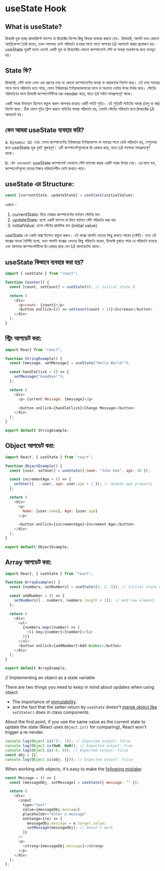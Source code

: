 # useState Hook

## What is useState?

রিঅ্যাক্ট হুক হচ্ছে জাভাস্ক্রিপ্ট ফাংশন যা রিয়েক্টের বিশেষ কিছু ফিচার ব্যবহার করতে দেয়। রিঅ্যাক্টে, আপনি যখন কোনো অ্যাপ্লিকেশন তৈরি করেন, তখন আপনার ডেটা পরিবর্তন হওয়ার সাথে সাথে আপনার UI আপডেট করার প্রয়োজন হয়। useState হুকটি হলো এমনই একটি হুক যা রিঅ্যাক্টের কোনো কম্পোনেন্টে স্টেট বা অবস্থা সংরক্ষণের জন্য ব্যবহৃত হয়।

## State কি?

রিঅ্যাক্টে, স্টেট হলো এমন এক ধরণের তথ্য যা কোনো কম্পোনেন্টের অবস্থা বা আচরণকে নির্দেশ করে। এই তথ্য সময়ের সাথে সাথে পরিবর্তন হতে পারে, যেমন ইউজারের ইন্টারঅ্যাকশনের ফলে বা অন্যান্য ডেটার উপর নির্ভর করে। স্টেটের পরিবর্তনের ফলে রিঅ্যাক্ট কম্পোনেন্টটিকে re-render করে, যাতে UI সর্বদা সামঞ্জস্যপূর্ণ থাকে।

একটি সহজ উদাহরণ হিসেবে কল্পনা করুন আপনার রয়েছে একটি লাইট সুইচ। এই সুইচটি লাইটের অবস্থা (চালু বা বন্ধ) নির্দেশ করে। ঠিক যেমন সুইচ ফ্লিপ করলে লাইটের অবস্থা পরিবর্তন হয়, তেমনি স্টেটের পরিবর্তন হলে রিঅ্যাক্টের UI আপডেট হয়।

## কেন আমরা useState ব্যবহার করি?

a. `Dynamic UI তৈরি`: যেসব কম্পোনেন্টের ইউজারের ইন্টার‌্যাকশন বা সময়ের সাথে ডেটা পরিবর্তন হয়, সেগুলোর জন্য useState হুক খুবই গুরুত্বপূর্ণ। এটি কম্পোনেন্টগুলোকে রি-রেন্ডার করে, যাতে UI সবসময় সামঞ্জস্যপূর্ণ থাকে।

b. `স্টেট ম্যানেজমেন্ট`: useState কম্পোনেন্ট লেভেলে স্টেট ম্যানেজ করার একটি সহজ উপায় দেয়। এর মানে হল, কম্পোনেন্টগুলো তাদের নিজস্ব পরিবর্তনশীল ডেটা রাখতে পারে।

## useState এর Structure:

```js
const [currentState, updateState] = useState(initialValue);
```

এখানে -

1. currentState: দিয়ে বোঝায় কম্পোনেন্টের বর্তমান স্টেটের মান
2. updateState: হলো একটি ফাংশন যা দিয়ে বর্তমান স্টেট পরিবর্তন করা যায়
3. initialValue: হলো স্টেটের প্রাথমিক মান (initial value)

useState কে একটা বাক্স হিসেবে কল্পনা করুন। এই বাক্সে আপনি ভেতরে কিছু রাখতে পারেন (স্টেট)। তবে এই বাক্সের অনন্য বৈশিষ্ট্য হলো, যখন আপনি বাক্সের ভেতরে কিছু পরিবর্তন করেন, রিঅ্যাক্ট বুঝতে পারে যে পরিবর্তন হয়েছে এবং আপনার কম্পোনেন্টটিকে রি-রেন্ডার করে যেন UI আপডেটেড থাকে।

## useState কিভাবে ব্যবহার করা হয়?

```js
import { useState } from "react";

function Counter() {
  const [count, setCount] = useState(0); // initial state 0

  return (
    <div>
      <p>count: {count}</p>
      <button onClick={() => setCount(count + 1)}>Increase</button>
    </div>
  );
}
```

## স্ট্রিং আপডেট করা:

```js
import React from "react";

function StringExample() {
  const [message, setMessage] = useState("Hello World!");

  const handleClick = () => {
    setMessage("Goodbye!");
  };

  return (
    <div>
      <p> Current Message: {message}</p>

      <button onClick={handleClick}>Change Message</button>
    </div>
  );
}

export default StringExample;
```

## Object আপডেট করা:

```js
import React, { useState } from "react";

function ObjectExample() {
  const [user, setUser] = useState({ name: "John Doe", age: 30 });

  const incrementAge = () => {
    setUser({ ...user, age: user.age + 1 }); // Update age property
  };

  return (
    <div>
      <p>
        Name: {user.name}, Age: {user.age}
      </p>

      <button onClick={incrementAge}>Increment Age</button>
    </div>
  );
}

export default ObjectExample;
```

## Array আপডেট করা:

```js
import React, { useState } from "react";

function ArrayExample() {
  const [numbers, setNumbers] = useState([1, 2, 3]); // Initial state with some numbers

  const addNumber = () => {
    setNumbers([...numbers, numbers.length + 1]); // Add new element
  };

  return (
    <div>
      <ul>
        {numbers.map((number) => (
          <li key={number}>{number}</li>
        ))}
      </ul>
      <button onClick={addNumber}>Add Number</button>
    </div>
  );
}

export default ArrayExample;
```

// Implementing an object as a state variable

There are two things you need to keep in mind about updates when using object

- The importance of [immutability](https://blog.logrocket.com/immutability-react-should-you-mutate-objects/).
- and the fact that the setter return by `useState` doesn't [merge object like](https://legacy.reactjs.org/docs/state-and-lifecycle.html#state-updates-are-merged) `setState()` does in class components.

About the first point, if you use the same value as the current state to update the state (React uses `Object.is()` for comparing), React won't trigger a re-render.

```js
console.log(Object.is("1", 1)); // Expected output: false
console.log(Object.is(NaN, NaN)); // Expected output: true
console.log(Object.is(-0, 0)); // Expected output: false
const obj = {};
console.log(Object.is(obj, {})); // Expected output: false
```

When working with objects, it's easy to make the [following mistake](https://blog.logrocket.com/avoiding-common-mistakes-in-react-hooks/):

```js
const Message = () => {
  const [messageObj, setMessage] = useState({ message: "" });

  return (
    <div>
      <input
        type="text"
        value={messageObj.message}
        placeholder="Enter a message"
        onChange={(e) => {
          messageObj.message = e.target.value;
          setMessage(messageObj); // Doesn't work
        }}
      />
      <p>
        <strong>{messageObj.message}</strong>
      </p>
    </div>
  );
};
```
